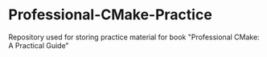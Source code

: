 # Professional-CMake-Practice
 Repository used for storing practice material for book "Professional CMake: A Practical Guide"
